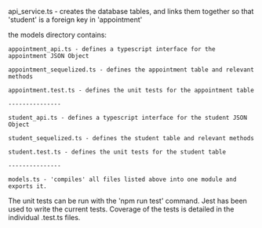 api_service.ts - creates the database tables, and links them together so that 'student' is a foreign key in 'appointment'

the models directory contains:

	appointment_api.ts - defines a typescript interface for the appointment JSON Object

	appointment_sequelized.ts - defines the appointment table and relevant methods

	appointment.test.ts - defines the unit tests for the appointment table

	---------------

	student_api.ts - defines a typescript interface for the student JSON Object

	student_sequelized.ts - defines the student table and relevant methods

	student.test.ts - defines the unit tests for the student table

	---------------

	models.ts - 'compiles' all files listed above into one module and exports it.


The unit tests can be run with the 'npm run test' command.
Jest has been used to write the current tests. 
Coverage of the tests is detailed in the individual .test.ts files.
